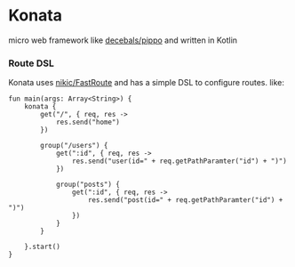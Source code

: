 # Konata

micro web framework like [decebals/pippo][2] and written in Kotlin

### Route DSL

Konata uses [nikic/FastRoute][1] and has a simple DSL to configure routes. like:


```
fun main(args: Array<String>) {
    konata {
        get("/", { req, res ->
            res.send("home")
        })

        group("/users") {
            get(":id", { req, res ->
                res.send("user(id=" + req.getPathParamter("id") + ")")
            })

            group("posts") {
                get(":id", { req, res ->
                    res.send("post(id=" + req.getPathParamter("id") + ")")
                })
            }
        }

    }.start()
}
```


[1]: https://github.com/nikic/FastRoute
[2]: https://github.com/decebals/pippo



